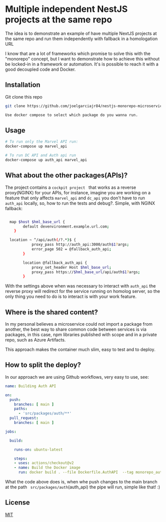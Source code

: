 # Multiple independent NestJS projects at the same repo 

The idea is to demonstrate an example of have multiple NextJS projects at the same repo and run them independently with fallback in a homologation URL

I know that are a lot of frameworks which promise to solve this with the "monorepo" concept, but I want to demonstrate how to achieve this without be locked-in in a framework or automation. It's is possible to reach it with a good decoupled code and Docker.

## Installation

Git clone this repo 
```bash 
git clone https://github.com/joelgarciajr84/nestjs-monorepo-microservices-proxy
```

```bash
Use docker compose to select which package do you wanna run.
```


## Usage

```bash
# To run only the Marvel API run:
docker-compose up marvel_api

# To run DC API and Auth api run
docker-compose up auth_api marvel_api

```

## What about the other packages(APIs)?

The project contains a ```cockpit project ``` that works as a reverse proxy(NGINX) for your APIs, for instance, imagine you are working on a feature that only affects ```marvel_api``` and ```dc_api``` you don't have to run ```auth_api``` locally, so, how to run the tests and debug?. Simple, with NGINX fallback:

```bash

  map $host $hml_base_url {
        default devenvironment.example.url.com;
    }

  location ~ ^/api/auth(/?.*)$ {
            proxy_pass http://auth_api:3000/auth$1?args;
            error_page 502 = @fallback_auth_api;
        }

        location @fallback_auth_api {
            proxy_set_header Host $hml_base_url;
            proxy_pass https://$hml_base_url/api/auth$1?args;
        }


```
With the settings above when was necessary to interact with ```auth_api``` the reverse proxy will redirect for the service running on homolog server, so the only thing you need to do is to interact is with your work feature.


## Where is the shared content?

In my personal believes a microservice could not import a package from another, the best way to share common code between services is via packages, in this case, npm libraries published with scope and in a private repo, such as Azure Artifacts.

This approach makes the container much slim, easy to test and to deploy.

## How to split the deploy?

In our approach we are using Github workflows, very easy to use, see:

```yml
name: Building Auth API

on:
  push:
    branches: [ main ]
    paths:
      - 'src/packages/auth/**'
  pull_request:
    branches: [ main ]

jobs:

  build:

    runs-on: ubuntu-latest

    steps:
    - uses: actions/checkout@v2
    - name: Build the Docker image
      run: docker build . --file Dockerfile.AuthAPI  --tag monorepo_auth:$(date +%s)
```
What the code above does is, when whe push changes to the main branch at the path ``` src/packages/auth```(auth_api) the pipe will run, simple like that! :)




## License
[MIT](https://choosealicense.com/licenses/mit/)
